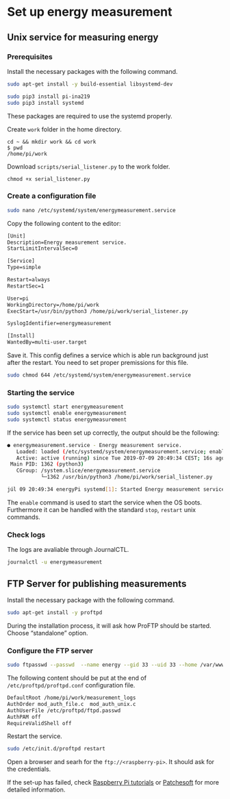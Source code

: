 # Set up energy measurement

## Unix service for measuring energy

### Prerequisites

Install the necessary packages with the following command.

```sh
sudo apt-get install -y build-essential libsystemd-dev

sudo pip3 install pi-ina219
sudo pip3 install systemd
```

These packages are required to use the systemd properly.

Create `work` folder in the home directory.

```
cd ~ && mkdir work && cd work
$ pwd
/home/pi/work
```

Download `scripts/serial_listener.py` to the work folder.

```
chmod +x serial_listener.py
```

### Create a configuration file

```sh
sudo nano /etc/systemd/system/energymeasurement.service
```

Copy the following content to the editor:

```txt
[Unit]
Description=Energy measurement service.
StartLimitIntervalSec=0

[Service]
Type=simple

Restart=always
RestartSec=1

User=pi
WorkingDirectory=/home/pi/work
ExecStart=/usr/bin/python3 /home/pi/work/serial_listener.py

SyslogIdentifier=energymeasurement

[Install]
WantedBy=multi-user.target
```

Save it. This config defines a service which is able run background just after the restart. You need to set proper premissions for this file.

```sh
sudo chmod 644 /etc/systemd/system/energymeasurement.service
```

### Starting the service

```sh
sudo systemctl start energymeasurement
sudo systemctl enable energymeasurement
sudo systemctl status energymeasurement
```

If the service has been set up correctly, the output should be the following:

```sh
● energymeasurement.service - Energy measurement service.
   Loaded: loaded (/etc/systemd/system/energymeasurement.service; enabled; vendor preset: enabled)
   Active: active (running) since Tue 2019-07-09 20:49:34 CEST; 16s ago
 Main PID: 1362 (python3)
   CGroup: /system.slice/energymeasurement.service
           └─1362 /usr/bin/python3 /home/pi/work/serial_listener.py

júl 09 20:49:34 energyPi systemd[1]: Started Energy measurement service..

```

The `enable` command is used to start the service when the OS boots. Furthermore it can be handled with the standard `stop`, `restart` unix commands.

### Check logs

The logs are avaliable through JournalCTL.

```sh
journalctl -u energymeasurement
```

## FTP Server for publishing measurements

Install the necessary package with the following command.

```sh
sudo apt-get install -y proftpd
```

During the installation process, it  will ask how ProFTP should be started. Choose “standalone” option.

### Configure the FTP server

```sh
sudo ftpasswd --passwd  --name energy --gid 33 --uid 33 --home /var/www/ --shell /bin/false
```

The following content should be put at the end of  `/etc/proftpd/proftpd.conf` configuration file.

```txt
DefaultRoot /home/pi/work/measurement_logs
AuthOrder mod_auth_file.c  mod_auth_unix.c
AuthUserFile /etc/proftpd/ftpd.passwd
AuthPAM off
RequireValidShell off
```

Restart the service.

```sh
sudo /etc/init.d/proftpd restart
```

Open a browser and searh for the `ftp://<raspberry-pi>`. It should ask for the credentials.

If the set-up has failed, check [Raspberry Pi tutorials](https://tutorials-raspberrypi.com/raspberry-pi-ftp-server-installation/) or [Patchesoft](https://www.patchesoft.com/learn-linux-installing-and-configuring-ftp-with-proftpd) for more detailed information.

